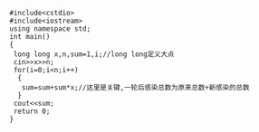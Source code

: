 
    #include<cstdio>
    #include<iostream>
    using namespace std;
    int main()
    {
     long long x,n,sum=1,i;//long long定义大点
     cin>>x>>n;
     for(i=0;i<n;i++)
      {
       sum=sum+sum*x;//这里是关键,一轮后感染总数为原来总数+新感染的总数                             
      }   
     cout<<sum;   
     return 0;   
    }
    

